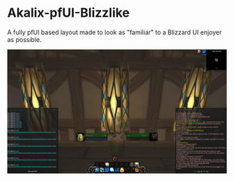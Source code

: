 # Akalix-pfUI-Blizzlike
A fully pfUI based layout made to look as "familiar" to a Blizzard UI enjoyer as possible.

![UI Screenshot](https://github.com/AkalixFrost/Akalix-pfUI-Blizzlike/blob/main/image.png)
